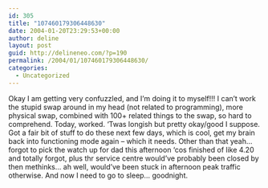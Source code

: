 ```yaml
---
id: 305
title: "107460179306448630"
date: 2004-01-20T23:29:53+00:00
author: deline
layout: post
guid: http://delineneo.com/?p=190
permalink: /2004/01/107460179306448630/
categories:
  - Uncategorized
---
```

Okay I am getting very confuzzled, and I&#8217;m doing it to myself!!! I can&#8217;t work the stupid swap around in my head (not related to programming), more physical swap, combined with 100+ related things to the swap, so hard to comprehend. Today, worked. &#8216;Twas longish but pretty okay/good I suppose. Got a fair bit of stuff to do these next few days, which is cool, get my brain back into functioning mode again &#8211; which it needs. Other than that yeah&#8230; forgot to pick the watch up for dad this afternoon &#8216;cos finished of like 4.20 and totally forgot, plus thr service centre would&#8217;ve probably been closed by then methinks&#8230; ah well, would&#8217;ve been stuck in afternoon peak traffic otherwise. And now I need to go to sleep&#8230; goodnight.
